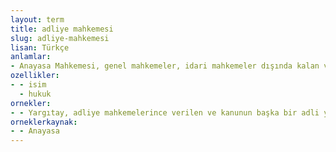 ```yaml
---
layout: term
title: adliye mahkemesi
slug: adliye-mahkemesi
lisan: Türkçe
anlamlar:
- Anayasa Mahkemesi, genel mahkemeler, idari mahkemeler dışında kalan ve denetim mahkemesi olan Yargıtay ile hüküm mahkemeleri; adalet mahkemesi
ozellikler:
- - isim
  - hukuk
ornekler:
- - Yargıtay, adliye mahkemelerince verilen ve kanunun başka bir adli yargı mercisine bırakmadığı karar ve hükümlerin son inceleme mercisidir.
orneklerkaynak:
- - Anayasa
---
```

